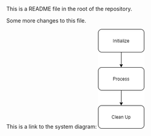 This is a README file in the root of the repository.

Some more changes to this file.

This is a link to the system diagram:
![System Diagram](https://github.com/kjanderson/sandbox/blob/main/img/flowchart.png)
